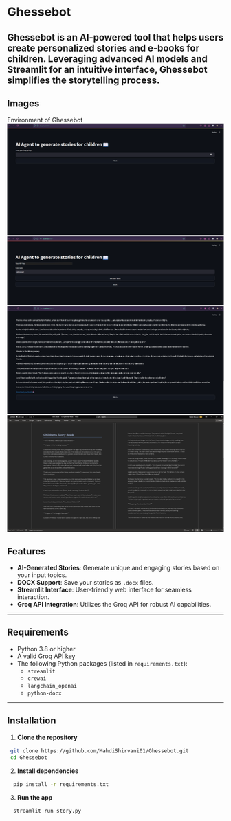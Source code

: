 # Ghessebot

Ghessebot is an AI-powered tool that helps users create personalized stories and e-books for children. Leveraging advanced AI models and Streamlit for an intuitive interface, Ghessebot simplifies the storytelling process.
---
## Images
Environment of Ghessebot
![enter a Groq api key](images/1.png)
![choose a topic](images/2.png)
![generated story](images/3.png)
![docx output file](images/4.png)

## Features

- **AI-Generated Stories**: Generate unique and engaging stories based on your input topics.
- **DOCX Support**: Save your stories as `.docx` files.
- **Streamlit Interface**: User-friendly web interface for seamless interaction.
- **Groq API Integration**: Utilizes the Groq API for robust AI capabilities.

---

## Requirements

- Python 3.8 or higher
- A valid Groq API key
- The following Python packages (listed in `requirements.txt`):
  - `streamlit`
  - `crewai`
  - `langchain_openai`
  - `python-docx`

---

## Installation

1. **Clone the repository**
  ```bash
   git clone https://github.com/MahdiShirvani01/Ghessebot.git
   cd Ghessebot
  ```
2. **Install dependencies**
  ```bash
    pip install -r requirements.txt
  ```
3. **Run the app**
  ```bash
    streamlit run story.py
  ```
